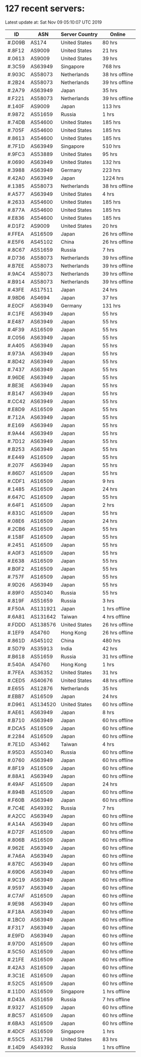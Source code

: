 # 127 recent servers:

Latest update at: Sat Nov 09 05:10:07 UTC 2019

| ID | ASN | Server Country | Online |
| -- | --- | -------------- | ------ |
| #.D09B | AS174 | United States | 80 hrs |
| #.8F12 | AS9009 | United States | 21 hrs |
| #.0613 | AS9009 | United States | 39 hrs |
| #.3C59 | AS63949 | Singapore | 768 hrs |
| #.903C | AS58073 | Netherlands | 38 hrs offline |
| #.2B24 | AS58073 | Netherlands | 39 hrs offline |
| #.2A79 | AS63949 | Japan | 35 hrs |
| #.F221 | AS58073 | Netherlands | 39 hrs offline |
| #.140F | AS9009 | Japan | 113 hrs |
| #.9872 | AS51659 | Russia | 1 hrs |
| #.74DB | AS54600 | United States | 185 hrs |
| #.705F | AS54600 | United States | 185 hrs |
| #.8613 | AS54600 | United States | 185 hrs |
| #.7F1D | AS63949 | Singapore | 510 hrs |
| #.9FC3 | AS53889 | United States | 95 hrs |
| #.0690 | AS63949 | United States | 132 hrs |
| #.3988 | AS63949 | Germany | 223 hrs |
| #.42A0 | AS63949 | Japan | 1224 hrs |
| #.1385 | AS58073 | Netherlands | 38 hrs offline |
| #.A577 | AS63949 | United States | 4 hrs |
| #.2633 | AS54600 | United States | 185 hrs |
| #.877A | AS54600 | United States | 185 hrs |
| #.E836 | AS54600 | United States | 185 hrs |
| #.D1F2 | AS9009 | United States | 20 hrs |
| #.FFEA | AS16509 | Japan | 26 hrs offline |
| #.E5F6 | AS45102 | China | 26 hrs offline |
| #.8C67 | AS51659 | Russia | 7 hrs |
| #.D736 | AS58073 | Netherlands | 39 hrs offline |
| #.B7EE | AS58073 | Netherlands | 39 hrs offline |
| #.9AC4 | AS58073 | Netherlands | 39 hrs offline |
| #.B914 | AS58073 | Netherlands | 39 hrs offline |
| #.43FE | AS17511 | Japan | 24 hrs |
| #.98D6 | AS4694 | Japan | 37 hrs |
| #.E0CF | AS63949 | Germany | 131 hrs |
| #.C1FE | AS63949 | Japan | 55 hrs |
| #.E487 | AS63949 | Japan | 55 hrs |
| #.4F39 | AS16509 | Japan | 55 hrs |
| #.C056 | AS63949 | Japan | 55 hrs |
| #.A405 | AS63949 | Japan | 55 hrs |
| #.973A | AS63949 | Japan | 55 hrs |
| #.8D42 | AS63949 | Japan | 55 hrs |
| #.7437 | AS63949 | Japan | 55 hrs |
| #.96DE | AS63949 | Japan | 55 hrs |
| #.BE3E | AS63949 | Japan | 55 hrs |
| #.B147 | AS63949 | Japan | 55 hrs |
| #.CC42 | AS63949 | Japan | 55 hrs |
| #.E8D9 | AS16509 | Japan | 55 hrs |
| #.712A | AS63949 | Japan | 55 hrs |
| #.E169 | AS63949 | Japan | 55 hrs |
| #.9A44 | AS63949 | Japan | 55 hrs |
| #.7D12 | AS63949 | Japan | 55 hrs |
| #.B253 | AS63949 | Japan | 55 hrs |
| #.E449 | AS16509 | Japan | 55 hrs |
| #.207F | AS63949 | Japan | 55 hrs |
| #.86D7 | AS16509 | Japan | 55 hrs |
| #.CDF1 | AS16509 | Japan | 9 hrs |
| #.1485 | AS16509 | Japan | 24 hrs |
| #.647C | AS16509 | Japan | 55 hrs |
| #.64F1 | AS16509 | Japan | 2 hrs |
| #.831C | AS16509 | Japan | 55 hrs |
| #.08E6 | AS16509 | Japan | 24 hrs |
| #.2CB6 | AS16509 | Japan | 55 hrs |
| #.158F | AS16509 | Japan | 55 hrs |
| #.2451 | AS16509 | Japan | 55 hrs |
| #.A0F3 | AS16509 | Japan | 55 hrs |
| #.E638 | AS16509 | Japan | 55 hrs |
| #.B0F2 | AS16509 | Japan | 55 hrs |
| #.757F | AS16509 | Japan | 55 hrs |
| #.9D26 | AS63949 | Japan | 55 hrs |
| #.89F0 | AS50340 | Russia | 55 hrs |
| #.819F | AS51659 | Russia | 3 hrs |
| #.F50A | AS131921 | Japan | 1 hrs offline |
| #.6A81 | AS131642 | Taiwan | 4 hrs offline |
| #.FDDD | AS138576 | United States | 26 hrs offline |
| #.1EF9 | AS4760 | Hong Kong | 26 hrs offline |
| #.861D | AS45102 | China | 480 hrs |
| #.5D79 | AS35913 | India | 42 hrs |
| #.B618 | AS51659 | Russia | 31 hrs offline |
| #.540A | AS4760 | Hong Kong | 1 hrs |
| #.7FEA | AS36352 | United States | 31 hrs |
| #.CED5 | AS40676 | United States | 48 hrs offline |
| #.E655 | AS12876 | Netherlands | 35 hrs |
| #.EBB7 | AS16509 | Japan | 24 hrs |
| #.D961 | AS134520 | United States | 60 hrs offline |
| #.AE61 | AS63949 | Japan | 8 hrs |
| #.B710 | AS63949 | Japan | 60 hrs offline |
| #.DCA5 | AS16509 | Japan | 60 hrs offline |
| #.2284 | AS16509 | Japan | 60 hrs offline |
| #.7E1D | AS3462 | Taiwan | 4 hrs |
| #.95D3 | AS50340 | Russia | 60 hrs offline |
| #.0760 | AS63949 | Japan | 60 hrs offline |
| #.8F19 | AS16509 | Japan | 60 hrs offline |
| #.88A1 | AS63949 | Japan | 60 hrs offline |
| #.49AF | AS16509 | Japan | 24 hrs |
| #.894B | AS16509 | Japan | 60 hrs offline |
| #.F60B | AS63949 | Japan | 60 hrs offline |
| #.7C4E | AS49392 | Russia | 7 hrs |
| #.A2CC | AS63949 | Japan | 60 hrs offline |
| #.A14A | AS63949 | Japan | 60 hrs offline |
| #.D72F | AS16509 | Japan | 60 hrs offline |
| #.806B | AS16509 | Japan | 60 hrs offline |
| #.962E | AS63949 | Japan | 60 hrs offline |
| #.7A6A | AS63949 | Japan | 60 hrs offline |
| #.87EC | AS63949 | Japan | 60 hrs offline |
| #.69D6 | AS63949 | Japan | 60 hrs offline |
| #.9C19 | AS63949 | Japan | 60 hrs offline |
| #.9597 | AS63949 | Japan | 60 hrs offline |
| #.C7AF | AS16509 | Japan | 60 hrs offline |
| #.9E98 | AS63949 | Japan | 60 hrs offline |
| #.F18A | AS63949 | Japan | 60 hrs offline |
| #.1BC0 | AS63949 | Japan | 60 hrs offline |
| #.F317 | AS63949 | Japan | 60 hrs offline |
| #.E9FD | AS63949 | Japan | 60 hrs offline |
| #.97D0 | AS16509 | Japan | 60 hrs offline |
| #.5C50 | AS16509 | Japan | 60 hrs offline |
| #.21FE | AS16509 | Japan | 60 hrs offline |
| #.42A3 | AS16509 | Japan | 60 hrs offline |
| #.3C1E | AS16509 | Japan | 60 hrs offline |
| #.52C5 | AS16509 | Japan | 60 hrs offline |
| #.11D0 | AS16509 | Singapore | 1 hrs offline |
| #.D43A | AS51659 | Russia | 7 hrs offline |
| #.9327 | AS16509 | Japan | 60 hrs offline |
| #.BC57 | AS16509 | Japan | 60 hrs offline |
| #.6BA3 | AS16509 | Japan | 60 hrs offline |
| #.4DCF | AS16509 | Singapore | 1 hrs |
| #.55C5 | AS31798 | United States | 83 hrs |
| #.14D9 | AS49392 | Russia | 1 hrs offline |

